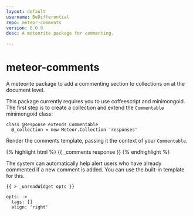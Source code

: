 ```yaml
---
layout: default
username: BeDifferential
repo: meteor-comments
version: 0.0.9
desc: A meteorite package for commenting.

---
```

# meteor-comments

A meteorite package to add a commenting section to collections on at the document level.


This package currently requires you to use coffeescript and minimongoid.  The first step is to create a collection and extend the `Commentable` minimongoid class:

```
class @Response extends Commentable
  @_collection = new Meteor.Collection 'responses'
```


Render the comments template, passing it the context of your `Commentable`.

{% highlight html %}
{{ _comments response }}
{% endhighlight %}

The system can automatically help alert users who have already commented if a new comment is added.  You can use the built-in template for this.

`{{ > _unreadWidget opts }}`

```
opts: ->
  tags: []
  align: 'right'
```
